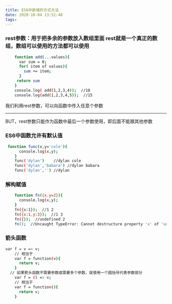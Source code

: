 ```yaml
---
title: ES6中新增的方式方法
date: 2020-10-04 13:52:48
tags:
---
```

### rest参数：用于把多余的参数放入数组里面 rest就是一个真正的数组，数组可以使用的方法都可以使用

``` bash 
    function add(...values){
      var sum = 0;
      for( item of values){
        sum += item;
      }
     return sum
    }
    console.log( add(1,2,3,4));  //10
    console.log(add(1,2,3,4,5));  //15
```
我们利用rest参数，可以向函数中传入任意个参数
***
BUT，rest参数只能作为函数中最后一个参数使用，即后面不能跟其他参数

### ES6中函数允许有默认值
``` bash 
 function func(x,y='cole'){
      console.log(x,y);
    }
    func('dylan')    //dylan cole
    func('dylan','babara') //dylan babara
    func('dylan','') //dylan
```
### 解构赋值
``` bash 
    function fn({x,y=2}){
      console.log(x,y);
    }
    fn({x:1});  //1 2
    fn({x:1,y:3});  //1 3
    fn({});  //undefined 2
    fn();  //Uncaught TypeError: Cannot destructure property 'x' of 'undefined' as it is undefined.
```

### 箭头函数
``` bash
var f = v => v;
    // 相当于
    var f = function(v){
      return v;
    }
  // 如果箭头函数不需要参数或需要多个参数，就使用一个圆括号代表参数部分
    var f = () => v;
    // 相当于
    var f = function(){
      return v;
    }
```    
    
    
